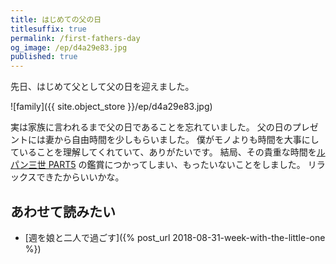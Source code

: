 ```yaml
---
title: はじめての父の日
titlesuffix: true
permalink: /first-fathers-day
og_image: /ep/d4a29e83.jpg
published: true
---
```


先日、はじめて父として父の日を迎えました。

![family]({{ site.object_store }}/ep/d4a29e83.jpg)

実は家族に言われるまで父の日であることを忘れていました。
父の日のプレゼントには妻から自由時間を少しもらいました。
僕がモノよりも時間を大事にしていることを理解してくれていて、ありがたいです。
結局、その貴重な時間を[ルパン三世 PART5](https://lupin-pt5.com/) の鑑賞につかってしまい、もったいないことをしました。
リラックスできたからいいかな。

## あわせて読みたい

- [週を娘と二人で過ごす]({% post_url 2018-08-31-week-with-the-little-one %})

